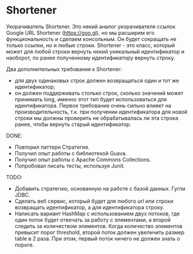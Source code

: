 # Shortener

Укорачиватель Shortener. Это некий аналог укорачивателя
ссылок Google URL Shortener (https://goo.gl), но мы расширим его функциональность и
сделаем консольным. Он будет сокращать не только ссылки, но и любые строки.
Shortener - это класс, который может для любой строки вернуть некий
уникальный идентификатор и наоборот, по ранее полученному идентификатору
вернуть строку.

Два дополнительных требования к Shortener:
- для двух одинаковых строк должен возвращаться один и тот же идентификатор;
- он должен поддерживать столько строк, сколько значений может принимать long,
  именно этот тип будет использоваться для идентификатора.
  Первое требование очень сильно влияет на производительность, т.к. при получении
  идентификатора для новой строки мы должны проверить не обрабатывалась ли эта
  строка ранее, чтобы вернуть старый идентификатор.

DONE:
- Повторил паттерн Стратегия.
- Получил опыт работы с библиотекой Guava.
- Получил опыт работы с Apache Commons Collections.
- Попробовал писать тесты, используя Junit.

TODO:
- Добавить стратегию, основанную на работе с базой данных. Гугли JDBC.
- Сделать веб сервис, который будет для любого url или строки возвращать идентификатор, а для идентификатора строку.
- Написать вариант HashMap с использованием двух потоков, где один поток будет отвечать за работу с элементами, а второй следить за количеством элементов. Когда количество элементов превысит порог threshold, второй поток должен увеличить размер table в 2 раза. При этом, первый поток ничего не должен знать о пороге.
